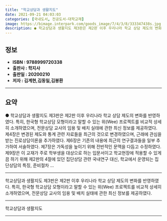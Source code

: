 ```yaml
---
title: "학교상담과 생활지도"
date: 2021-09-21 04:03:03
categories: [국내도서, 전공도서-대학교재]
image: https://bimage.interpark.com/goods_image/7/4/3/8/333347438s.jpg
description: ● 학교상담과 생활지도 제3판은 제2판 이후 우리나라 학교 상담 제도의 변화를 반영하였다. 특히, 한국형 학교상담 모형이라고 말할 수 있는 위(Wee) 프로젝트를 비교적 상세히 소개하였으며, 전문상담 교사의 임용 및 배치 실태에 관한 최신 정보를 제공하였다. 제4장은 변경된 제도와 통
---
```


## **정보**

- **ISBN : 9788999720338**
- **출판사 : 학지사**
- **출판일 : 20200210**
- **저자 : 김계현,김동일,김봉환**

------



## **요약**

●  학교상담과 생활지도 제3판은 제2판 이후 우리나라 학교 상담 제도의 변화를 반영하였다. 특히, 한국형 학교상담 모형이라고 말할 수 있는 위(Wee) 프로젝트를 비교적 상세히 소개하였으며, 전문상담 교사의 임용 및 배치 실태에 관한 최신 정보를 제공하였다. 제4장은 변경된 제도와 통계 관련 자료들을 최근의 것으로 변경하였으며, 근래에 관심을 받는 진로상담이론을 추가하였다. 제6장은 기존의 내용에 최근의 연구결과들을 일부 추가하여 서술하였다. 제7장은 가독성을 높이기 위해 전반적인 문맥을 다듬고 수정하였다. 제9장은 이 교재가 주로 학부생을 대상으로 하는 입문서이고 학교현장에 적용할 수 있게끔 하기 위해 제2판의 4절에 있던 집단상담 관련 국내연구 대신, 학교에서 운영되는 집단상담의 특징, 준비절차 ...

------

학교상담과 생활지도 제3판은 제2판 이후 우리나라 학교 상담 제도의 변화를 반영하였다. 특히, 한국형 학교상담 모형이라고 말할 수 있는 위(Wee) 프로젝트를 비교적 상세히 소개하였으며, 전문상담 교사의 임용 및 배치 실태에 관한 최신 정보를 제공하였다.

------


학교상담과 생활지도 

------


